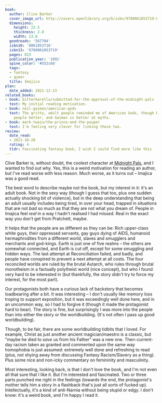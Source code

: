 ```yaml
---
book:
  author: Clive Barker
  cover_image_url: http://covers.openlibrary.org/b/isbn/9780061053719-L.jpg
  dimensions:
    height: 23.5
    thickness: 2.8
    width: 13.0
  goodreads: '567704'
  isbn10: '0061053716'
  isbn13: '9780061053719'
  pages: 823
  publication_year: '1991'
  spine_color: '#552c68'
  tags:
  - fantasy
  - queer
  title: Imajica
plan:
  date_added: 2021-12-23
related_books:
- book: bitterkarella/submitted-for-the-approval-of-the-midnight-pals
  text: My initial reading motivation.
- book: neil-gaiman/american-gods
  text: The gritty, adult people reminded me of American Gods, though Barker understands
    people better, and Gaiman is better at myths.
- book: mark-twain/the-prince-and-the-pauper
  text: I'm feeling very clever for linking these two.
review:
  date_read:
  - 2021-10-28
  rating: 4
  tldr: Fascinating fantasy book, I wish I could find more like this
---
```


Clive Barker is, without doubt, the coolest character at [Midnight Pals](https://twitter.com/midnight_pals), and I
wanted to find out why. Yes, this is a weird motivation for reading an author, but I've read worse with less reason.
Much worse, as it turns out – Imajica was a good read.

The best word to describe maybe not the book, but my interest in it: it's an adult book. Not in the sexy way (though I
guess that too, plus one sudden actually shocking bit of violence), but in the deep understanding that being an adult
usually includes being tired, in over your head, trapped in situations that are not *bad* so much as that they are not
what you dream of. People in Imajica feel *real* in a way I hadn't realised I had missed. Real in the exact way you
don't get from Pratchett, maybe.

It helps that the people are as different as they can be: Rich upper-class white guys, their oppressed servants, gay
guys dying of AIDS, humanoid hermaphrodites from a different world, slaves and smugglers and merchants and god-kings.
Earth is just one of five realms – the others are somewhat connected, and Earth is cut off, except for some smuggling
and hidden ways. The last attempt at Reconciliation failed, and badly, and people have conspired to prevent a next
attempt at all costs. The four reconciled worlds are ruled by the brutal Autarch, who rules through brutal monotheism in
a factually polytheist world (nice concept), but who I found very hard to be interested in (but thankfully, the story
didn't try to force my interest, for the most part).

Our protagonists both have a curious lack of backstory that becomes loadbearing after a bit. It was interesting – I
don't usually like memory loss troping to support exposition, but it was exceedingly well done here, and in an uncommon
way, so I had to forgive it (though it made the protagonist hard to bear). The story is fine, but surprisingly I was
more into the people than into either the story or the worldbuilding. (It's not often I pass up good worldbuilding).

Though, to be fair, there are some worldbuilding tidbits that I loved. For example, Christ as just another ancient
magician/maestro is a classic, but "maybe he died to *save* us from his Father" was a new one. Then-current-day racism
taken as granted and commented upon the same way homophobia is just assumed: extremely well done and refreshing to read
(plus, not shying away from discussing Fantasy Racism/Slavery as a thing). Plus some nice and non-icky commentary on
femininity and masculinity.

Most interesting, looking back, is that I don't love the book, and I'm not even all that sure that I like it. But I'm
interested and fascinated. Two or three parts punched me right in the feelings (towards the end, the protagonist's
mother tells him a story in a flashback that's just all sorts of fucked up). Intellectually, it's a kind of anti-Narnia
without being stupid or edgy. I don't know: it's a weird book, and I'm happy I read it.
